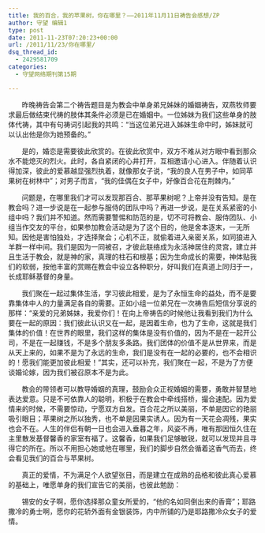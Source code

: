 ```yaml
---
title: 我的百合，我的苹果树，你在哪里？——2011年11月11日祷告会感想/ZP
author: 守望 编辑1
type: post
date: 2011-11-23T07:20:23+00:00
url: /2011/11/23/你在哪里/
dsq_thread_id:
  - 2429581709
categories:
  - 守望网络期刊第15期

---
```

       昨晚祷告会第二个祷告题目是为教会中单身弟兄姊妹的婚姻祷告，双燕牧师要求最后做结束代祷的肢体其条件必须是已在婚姻中。一位姊妹为我们这些单身的肢体代祷，其中有句祷词引起我的共鸣：“当这位弟兄进入姊妹生命中时，姊妹就可以认出他是你为她预备的。”<!--more-->

       是的，婚恋是需要彼此欣赏的。在彼此欣赏中，双方不难从对方眼中看到那众水不能熄灭的烈火。此时，各自紧闭的心井打开，互相邀请小心进入。伴随着认识得加深，彼此的爱慕越显强烈执着，就像那女子说，“我的良人在男子中，如同苹果树在树林中”；对男子而言，“我的佳偶在女子中，好像百合花在荆棘内。”

       问题是，在哪里我们才可以发现那百合、那苹果树呢？上帝并没有告知。是在教会吗？进一步说是在一起参与服侍的团队中吗？再进一步说，是在关系紧密的小组中吗？我们并不知道。然而需要警惕和防范的是，切不可将教会、服侍团队、小组当作交友的平台，如果参加教会活动是为了这个目的，他是舍本逐末，一无所知。因他是害怕独处，才选择聚会；心机不正，就偷着进入亲密关系，如同狼进入羊群一样中间。我们是因为一同被召，才彼此联络成为永活神居住的灵宫，建立并且生活于教会，就是神的家，真理的柱石和根基；因为生命成长的需要，神体贴我们的软弱，按他丰富的赏赐在教会中设立各种职分，好叫我们在真道上同归于一，长成耶稣基督的身量。

       我们聚在一起过集体生活，学习彼此相爱，是为了永恒生命的益处，而不是要靠集体中人的力量满足各自的需要。正如小组一位弟兄在一次祷告后短信分享说的那样：“亲爱的兄弟姊妹，我爱你们！在向上帝祷告的时候他让我看到我们为什么要在一起的原因：我们彼此认识又在一起，是因着生命，也为了生命，这就是我们集体的价值！在世界的眼里，我们这样的集体是没有价值的，因为不是在一起开公司，不是在一起赚钱，不是多个朋友多条路。我们团体的价值不是从世界来，而是从天上来的，如果不是为了永远的生命，我们是没有在一起的必要的，也不会相识的！愿我们能更加彼此相爱！”其实，还可以补充，我们聚在一起，不是为了方便谈婚论嫁，因为我们被召原本不是为此。

       教会的带领者可以教导婚姻的真理，鼓励会众正视婚姻的需要，勇敢并智慧地表达爱意。只是不可依靠人的聪明，积极于在教会中牵线搭桥，撮合速配。因为爱情来的时候，不需要惊动，宁愿双方自发。百合花之所以美丽，不单是因它的艳丽吸引眼目；苹果树之所以独秀，也不单是因果实诱人。因为有一天花会凋残，果实也会不在。人生的伴侣有朝一日也会进入垂暮之年，风姿不再，唯有那因恒久住在主里散发基督馨香的家室有福了。这馨香，如果我们足够敏锐，就可以发现并且寻得它的所在。所以不用担心她或他在哪里，我们的脚步自然会循着这香气而去，终会看见我们的百合与苹果树。

       真正的爱情，不为满足个人欲望张目，而是建立在成熟的品格和彼此真心爱慕的基础上，唯愿单身的我们宣告它的美丽，也彼此勉励：

       锡安的女子啊，愿你选择那众童女所爱的，“他的名如同倒出来的香膏&#8221;；耶路撒冷的勇士啊，愿你的花轿外面有金银装饰，内中所铺的乃是耶路撒冷众女子的爱情。

&nbsp;